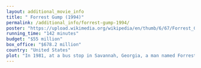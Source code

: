```yaml
---
layout: additional_movie_info
title: " Forrest Gump (1994)"
permalink: /additional_info/forrest-gump-1994/
poster: "https://upload.wikimedia.org/wikipedia/en/thumb/6/67/Forrest_Gump_poster.jpg/220px-Forrest_Gump_poster.jpg"
running_time: "142 minutes"
budget: "$55 million"
box_office: "$678.2 million"
country: "United States"
plot: "In 1981, at a bus stop in Savannah, Georgia, a man named Forrest Gump recounts his life story to strangers who sit next to him on a bench.\n\nIn the 1950s, in Greenbow, Alabama, young Forrest is fitted with leg braces to correct a curved spine, and cannot walk properly. He lives alone with his mother, who runs a boarding house out of their home that attracts many tenants, including a young Elvis Presley, who plays the guitar for Forrest and incorporates Forrest's jerky dance movements into his performances. On his first day of school, Forrest meets a girl named Jenny Curran, and the two become best friends.\n\nForrest is often bullied because of his physical disability and low intelligence. While fleeing from several bullies, his leg braces break off, revealing Forrest to be a very fast runner. This talent eventually allows him to receive a football scholarship at the University of Alabama in 1963, where he is coached by Bear Bryant, and witnesses Governor George Wallace's Stand in the Schoolhouse Door, during which he returns a dropped book to Vivian Malone Jones. Forrest becomes a top kick returner, is named on the All-American team, and meets President John F. Kennedy at the White House.\n\nAfter graduating college in 1966, Forrest enlists in the U.S. Army. During basic training, he befriends a fellow soldier named Benjamin Buford \"Bubba\" Blue, who convinces Forrest to go into the shrimping business with him after their service. In 1967, they are sent to Vietnam, serving with the 9th Infantry Division in the Mekong Delta region. After months of routine operations, their platoon is ambushed while on patrol, and Bubba is killed in action. Forrest saves several wounded platoon mates – including his lieutenant, Dan Taylor, who loses both his legs. Gump is awarded the Medal of Honor for his heroism by President Lyndon B. Johnson.\n\nAt the anti-war March on the Pentagon rally, Forrest meets Abbie Hoffman and briefly reunites with Jenny, who has been living a hippie lifestyle. He also develops a talent for ping-pong, and becomes a sports celebrity as he competes against Chinese teams in ping-pong diplomacy, earning him an interview alongside John Lennon on The Dick Cavett Show, influencing the song \"Imagine\". He spends the 1971 New Year's Eve in New York City with Dan, who has become deeply embittered. Forrest soon meets President Richard Nixon and is put up in the Watergate complex, where he unwittingly exposes the Watergate scandal.\n\nDischarged from the army, Forrest returns to Greenbow and endorses a company that makes ping-pong paddles. He uses the earnings to buy a shrimping boat in Bayou La Batre, fulfilling his promise to Bubba. Dan joins Forrest in 1974, and they initially have little success. After their boat becomes the only one to survive Hurricane Carmen, they pull in huge amounts of shrimp and create the Bubba Gump Shrimp Company, after which Dan rediscovers happiness and thanks Forrest for saving his life. Forrest returns home to his mother as she dies of cancer. Dan invests in Apple Inc. and the two become millionaires, but Forrest also shares their earnings with the community and Bubba's family.\n\nIn 1976, Jenny returns to stay with Forrest, recovering from years of child abuse, drugs, and prostitution. After a while, Forrest proposes to her. She tells Forrest she loves him and the two have sex, but she leaves the next morning. Heartbroken, Forrest goes running and spends the next three years in a relentless cross-country run, becoming famous again before returning to Greenbow.\n\nIn 1981, Forrest reveals that he is waiting at the bus stop because he received a letter from Jenny, who asked him to visit her. Forrest is finally reunited with Jenny, who introduces him to their son, Forrest Gump Jr. Jenny tells Forrest she is sick with an unknown incurable virus, and the three move back to Greenbow. Jenny and Forrest finally marry, but she dies a year later. Forrest sends his son off on his first day of school as a feather floats in the wind."
---
```

